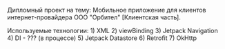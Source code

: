 Дипломный проект на тему: Мобильное приложение для клиентов интернет-провайдера ООО "Орбител" [Клиентская часть].

  Используемые технологии:
    1)  XML
    2)  viewBinding
    3)  Jetpack Navigation
    4)  DI - ??? (в процессе)
    5)  Jetpack Datastore
    6)  Retrofit
    7)  OkHttp
    

